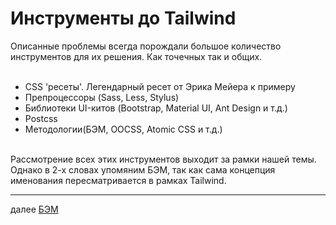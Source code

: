 <h1>Инструменты до Tailwind</h1>

<div>
Описанные проблемы всегда порождали большое количество инструментов для их решения. Как точечных так и общих.
</div>

<br/>

<div>
<ul>
<li>
CSS 'ресеты'. Легендарный ресет от Эрика Мейера к примеру
</li>
<li>
Препроцессоры (Sass, Less, Stylus)
</li>
<li>
Библиотеки UI-китов (Bootstrap, Material UI, Ant Design и т.д.)
</li>
<li>
Postcss 
</li>
<li>
Методологии(БЭМ, OOCSS, Atomic CSS и т.д.)
</li>
</ul>
</div>

<br/>

<div>
Рассмотрение всех этих инструментов выходит за рамки нашей темы. 
<br/>
Однако в 2-х словах упомяним БЭМ, так как сама концепция именования пересматривается в рамках Tailwind.
</div>

<div>
<hr/>
далее
<a href="05.md">
БЭМ
</a>
</div>